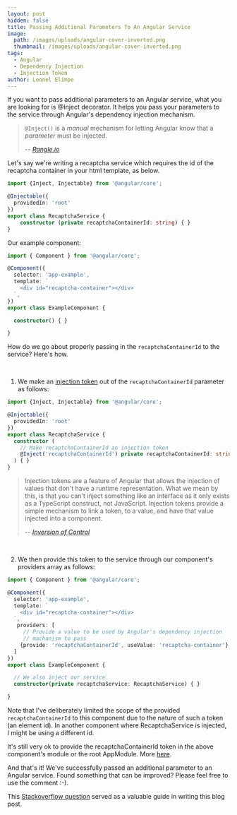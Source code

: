 ```yaml
---
layout: post
hidden: false
title: Passing Additional Parameters To An Angular Service
image: 
  path: /images/uploads/angular-cover-inverted.png
  thumbnail: /images/uploads/angular-cover-inverted.png
tags:
  - Angular
  - Dependency Injection
  - Injection Token
author: Leonel Elimpe
---
```

If you want to pass additional parameters to an Angular service, what you are looking for is @Inject decorator. It helps you pass your parameters to the service through Angular's dependency injection mechanism.

> `@Inject()` is a *manual* mechanism for letting Angular know that a *parameter* must be injected.
>
> \-- <cite>[Rangle.io](https://angular-2-training-book.rangle.io/di/angular2/inject_and_injectable#inject)</cite>

Let's say we're writing a recaptcha service which requires the id of the recaptcha container in your html template, as below. 

```typescript
import {Inject, Injectable} from '@angular/core';

@Injectable({
  providedIn: 'root'
})
export class RecaptchaService {
    constructor (private recaptchaContainerId: string) { }
}
```

Our example component:

```typescript
import { Component } from '@angular/core';

@Component({
  selector: 'app-example',
  template: `
    <div id="recaptcha-container"></div>
  `,
})
export class ExampleComponent {

  constructor() { }

}
```

How do we go about properly passing in the `recaptchaContainerId` to the service? Here's how.

<p>&nbsp;</p>

1. We make an [injection token](https://angular.io/api/core/InjectionToken) out of the `recaptchaContainerId` parameter as follows:

```typescript
import {Inject, Injectable} from '@angular/core';

@Injectable({
  providedIn: 'root'
})
export class RecaptchaService {
  constructor (
    // Make recaptchaContainerId an injection token
    @Inject('recaptchaContainerId') private recaptchaContainerId: string
  ) { }
}
```

> Injection tokens are a feature of Angular that allows the injection of values that don't have a runtime representation. What we mean by this, is that you can't inject something like an interface as it only exists as a TypeScript construct, not JavaScript. Injection tokens provide a simple mechanism to link a token, to a value, and have that value injected into a component.
>
> \-- <cite>[Inversion of Control](https://www.inversionofcontrol.co.uk/injection-tokens-in-angular/)</cite>

<p>&nbsp;</p>

2. We then provide this token to the service through our component's providers array as follows:

```typescript
import { Component } from '@angular/core';

@Component({
  selector: 'app-example',
  template: `
    <div id="recaptcha-container"></div>
  `,
   providers: [
     // Provide a value to be used by Angular's dependency injection
     // machanism to pass 
    {provide: 'recaptchaContainerId', useValue: 'recaptcha-container'},
  ]
})
export class ExampleComponent {

  // We also inject our service
  constructor(private recaptchaService: RecaptchaService) { }

}
```

Note that I've deliberately limited the scope of the provided `recaptchaContainerId` to this component due to the nature of such a token (an element id). In another component where RecaptchaService is injected, I might be using a different id.

It's still very ok to provide the recaptchaContainerId token in the above component's module or the root AppModule. More [here](https://angular.io/guide/providers#limiting-provider-scope-with-components).

And that's it! We've successfully passed an additional parameter to an Angular service. Found something that can be improved? Please feel free to use the comment :-).

This [Stackoverflow question](https://stackoverflow.com/questions/42396804/how-to-write-a-service-that-requires-constructor-parameters) served as a valuable guide in writing this blog post.
